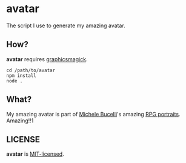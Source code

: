 # avatar

The script I use to generate my amazing avatar.

## How?

**avatar** requires [graphicsmagick](http://www.graphicsmagick.org/).

```
cd /path/to/avatar
npm install
node .
```

## What?

My amazing avatar is part of [Michele Bucelli](https://opengameart.org/users/buch)'s amazing [RPG portraits](https://opengameart.org/content/rpg-portraits).
Amazing!!1

## LICENSE

**avatar** is [MIT-licensed](./LICENSE).